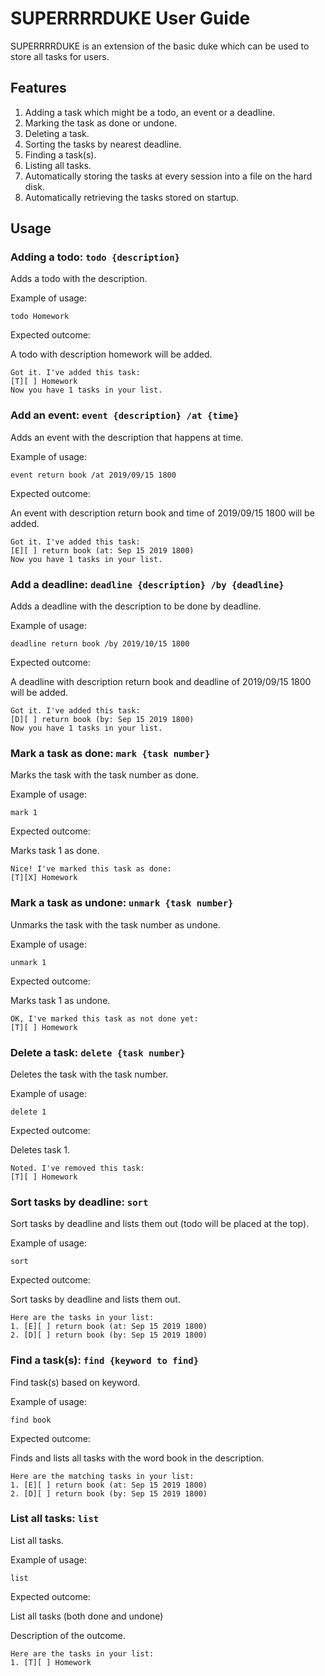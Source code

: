 # SUPERRRRDUKE User Guide
SUPERRRRDUKE is an extension of the basic duke which can be used to store all tasks for users.

## Features 

1. Adding a task which might be a todo, an event or a deadline.
2. Marking the task as done or undone.
3. Deleting a task.
4. Sorting the tasks by nearest deadline.
5. Finding a task(s). 
6. Listing all tasks.
7. Automatically storing the tasks at every session into a file on the hard disk.
8. Automatically retrieving the tasks stored on startup.

## Usage

### Adding a todo: `todo {description}`

Adds a todo with the description. 

Example of usage: 

`todo Homework`

Expected outcome:

A todo with description homework will be added.

```
Got it. I've added this task:
[T][ ] Homework
Now you have 1 tasks in your list.
```

### Add an event: `event {description} /at {time}`

Adds an event with the description that happens at time.

Example of usage: 

`event return book /at 2019/09/15 1800`

Expected outcome:

An event with description return book and time of 2019/09/15 1800 will be added.

```
Got it. I've added this task:
[E][ ] return book (at: Sep 15 2019 1800)
Now you have 1 tasks in your list.
```

### Add a deadline: `deadline {description} /by {deadline}`

Adds a deadline with the description to be done by deadline.

Example of usage: 

`deadline return book /by 2019/10/15 1800`

Expected outcome:

A deadline with description return book and deadline of 2019/09/15 1800 will be added.


```
Got it. I've added this task:
[D][ ] return book (by: Sep 15 2019 1800)
Now you have 1 tasks in your list.
```

### Mark a task as done: `mark {task number}`

Marks the task with the task number as done.

Example of usage: 

`mark 1`

Expected outcome:

Marks task 1 as done.

```
Nice! I've marked this task as done: 
[T][X] Homework
```

### Mark a task as undone: `unmark {task number}`

Unmarks the task with the task number as undone.

Example of usage: 

`unmark 1`

Expected outcome:

Marks task 1 as undone.

```
OK, I've marked this task as not done yet:
[T][ ] Homework
```

### Delete a task: `delete {task number}`

Deletes the task with the task number.

Example of usage: 

`delete 1`

Expected outcome:

Deletes task 1.

```
Noted. I've removed this task: 
[T][ ] Homework
```

### Sort tasks by deadline: `sort`

Sort tasks by deadline and lists them out (todo will be placed at the top).

Example of usage: 

`sort`

Expected outcome:

Sort tasks by deadline and lists them out.

```
Here are the tasks in your list:
1. [E][ ] return book (at: Sep 15 2019 1800)
2. [D][ ] return book (by: Sep 15 2019 1800)
```

### Find a task(s): `find {keyword to find}` 

Find task(s) based on keyword.

Example of usage: 

`find book`

Expected outcome:

Finds and lists all tasks with the word book in the description.

```
Here are the matching tasks in your list:
1. [E][ ] return book (at: Sep 15 2019 1800)
2. [D][ ] return book (by: Sep 15 2019 1800)
```

### List all tasks: `list` 

List all tasks.

Example of usage: 

`list`

Expected outcome:

List all tasks (both done and undone)

Description of the outcome.

```
Here are the tasks in your list:
1. [T][ ] Homework
```


